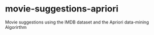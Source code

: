 # movie-suggestions-apriori
Movie suggestions using the IMDB dataset and the Apriori data-mining Algorirthm
